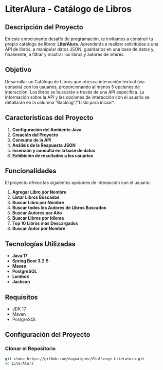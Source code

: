 # LiterAlura - Catálogo de Libros

## Descripción del Proyecto

En este emocionante desafío de programación, te invitamos a construir tu propio catálogo de libros: **LiterAlura**. Aprenderás a realizar solicitudes a una API de libros, a manipular datos JSON, guardarlos en una base de datos y, finalmente, a filtrar y mostrar los libros y autores de interés.

## Objetivo

Desarrollar un Catálogo de Libros que ofrezca interacción textual (vía consola) con los usuarios, proporcionando al menos 5 opciones de interacción. Los libros se buscarán a través de una API específica. La información sobre la API y las opciones de interacción con el usuario se detallarán en la columna "Backlog"/"Listo para iniciar".

## Características del Proyecto

1. **Configuración del Ambiente Java**
2. **Creación del Proyecto**
3. **Consumo de la API**
4. **Análisis de la Respuesta JSON**
5. **Inserción y consulta en la base de datos**
6. **Exhibición de resultados a los usuarios**

## Funcionalidades

El proyecto ofrece las siguientes opciones de interacción con el usuario:

1. **Agregar Libro por Nombre**
2. **Listar Libros Buscados**
3. **Buscar Libro por Nombre**
4. **Buscar todos los Autores de Libros Buscados**
5. **Buscar Autores por Año**
6. **Buscar Libros por Idioma**
7. **Top 10 Libros más Descargados**
8. **Buscar Autor por Nombre**

## Tecnologías Utilizadas

- **Java 17**
- **Spring Boot 3.2.5**
- **Maven**
- **PostgreSQL**
- **Lombok**
- **Jackson**

## Requisitos

- JDK 17
- Maven
- PostgreSQL

## Configuración del Proyecto

### Clonar el Repositorio

```sh
git clone https://github.com/dagoalguez/Challenge-Literatura.git
cd LiterAlura
